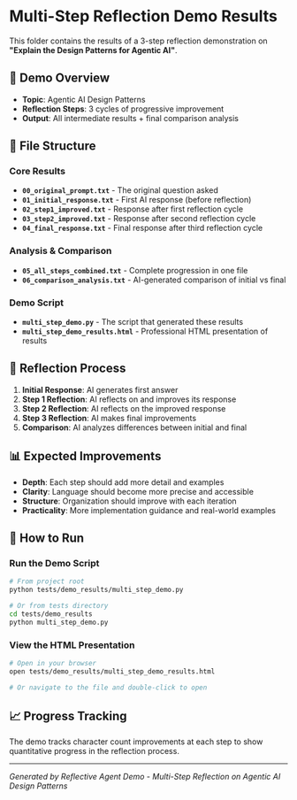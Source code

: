 # Multi-Step Reflection Demo Results

This folder contains the results of a 3-step reflection demonstration on **"Explain the Design Patterns for Agentic AI"**.

## 🚀 Demo Overview

- **Topic**: Agentic AI Design Patterns
- **Reflection Steps**: 3 cycles of progressive improvement
- **Output**: All intermediate results + final comparison analysis

## 📁 File Structure

### Core Results
- **`00_original_prompt.txt`** - The original question asked
- **`01_initial_response.txt`** - First AI response (before reflection)
- **`02_step1_improved.txt`** - Response after first reflection cycle
- **`03_step2_improved.txt`** - Response after second reflection cycle
- **`04_final_response.txt`** - Final response after third reflection cycle

### Analysis & Comparison
- **`05_all_steps_combined.txt`** - Complete progression in one file
- **`06_comparison_analysis.txt`** - AI-generated comparison of initial vs final

### Demo Script
- **`multi_step_demo.py`** - The script that generated these results
- **`multi_step_demo_results.html`** - Professional HTML presentation of results

## 🔄 Reflection Process

1. **Initial Response**: AI generates first answer
2. **Step 1 Reflection**: AI reflects on and improves its response
3. **Step 2 Reflection**: AI reflects on the improved response
4. **Step 3 Reflection**: AI makes final improvements
5. **Comparison**: AI analyzes differences between initial and final

## 📊 Expected Improvements

- **Depth**: Each step should add more detail and examples
- **Clarity**: Language should become more precise and accessible
- **Structure**: Organization should improve with each iteration
- **Practicality**: More implementation guidance and real-world examples

## 🎯 How to Run

### Run the Demo Script
```bash
# From project root
python tests/demo_results/multi_step_demo.py

# Or from tests directory
cd tests/demo_results
python multi_step_demo.py
```

### View the HTML Presentation
```bash
# Open in your browser
open tests/demo_results/multi_step_demo_results.html

# Or navigate to the file and double-click to open
```

## 📈 Progress Tracking

The demo tracks character count improvements at each step to show quantitative progress in the reflection process.

---
*Generated by Reflective Agent Demo - Multi-Step Reflection on Agentic AI Design Patterns*
